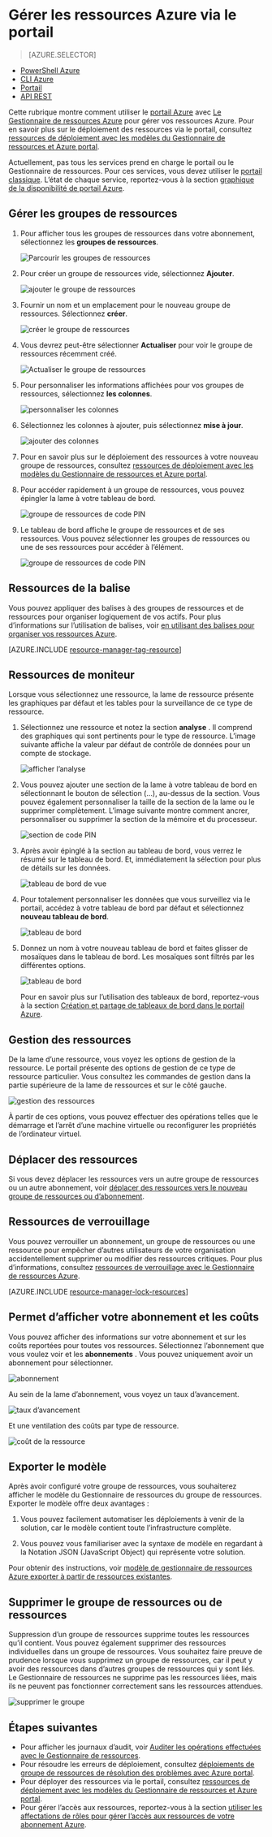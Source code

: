 <properties 
    pageTitle="Permet de gérer les ressources Azure Azure portal | Microsoft Azure" 
    description="Utilisez Azure portal et gérer des ressources d’Azure pour gérer vos ressources. Montre comment utiliser des tableaux de bord pour surveiller les performances." 
    services="azure-resource-manager,azure-portal" 
    documentationCenter="" 
    authors="tfitzmac" 
    manager="timlt" 
    editor="tysonn"/>

<tags 
    ms.service="azure-resource-manager" 
    ms.workload="multiple" 
    ms.tgt_pltfrm="na" 
    ms.devlang="na" 
    ms.topic="article" 
    ms.date="09/12/2016" 
    ms.author="tomfitz"/>

# <a name="manage-azure-resources-through-portal"></a>Gérer les ressources Azure via le portail

> [AZURE.SELECTOR]
- [PowerShell Azure](../powershell-azure-resource-manager.md)
- [CLI Azure](../xplat-cli-azure-resource-manager.md)
- [Portail](resource-group-portal.md) 
- [API REST](../resource-manager-rest-api.md)

Cette rubrique montre comment utiliser le [portail Azure](https://portal.azure.com) avec [Le Gestionnaire de ressources Azure](../azure-resource-manager/resource-group-overview.md) pour gérer vos ressources Azure. Pour en savoir plus sur le déploiement des ressources via le portail, consultez [ressources de déploiement avec les modèles du Gestionnaire de ressources et Azure portal](../resource-group-template-deploy-portal.md).

Actuellement, pas tous les services prend en charge le portail ou le Gestionnaire de ressources. Pour ces services, vous devez utiliser le [portail classique](https://manage.windowsazure.com). L’état de chaque service, reportez-vous à la section [graphique de la disponibilité de portail Azure](https://azure.microsoft.com/features/azure-portal/availability/).

## <a name="manage-resource-groups"></a>Gérer les groupes de ressources

1. Pour afficher tous les groupes de ressources dans votre abonnement, sélectionnez les **groupes de ressources**.

    ![Parcourir les groupes de ressources](./media/resource-group-portal/browse-groups.png)

1. Pour créer un groupe de ressources vide, sélectionnez **Ajouter**.

    ![ajouter le groupe de ressources](./media/resource-group-portal/add-resource-group.png)

1. Fournir un nom et un emplacement pour le nouveau groupe de ressources. Sélectionnez **créer**.

    ![créer le groupe de ressources](./media/resource-group-portal/create-empty-group.png)

1. Vous devrez peut-être sélectionner **Actualiser** pour voir le groupe de ressources récemment créé.

    ![Actualiser le groupe de ressources](./media/resource-group-portal/refresh-resource-groups.png)

1. Pour personnaliser les informations affichées pour vos groupes de ressources, sélectionnez **les colonnes**.

    ![personnaliser les colonnes](./media/resource-group-portal/select-columns.png)

1. Sélectionnez les colonnes à ajouter, puis sélectionnez **mise à jour**.

    ![ajouter des colonnes](./media/resource-group-portal/add-columns.png)

1. Pour en savoir plus sur le déploiement des ressources à votre nouveau groupe de ressources, consultez [ressources de déploiement avec les modèles du Gestionnaire de ressources et Azure portal](../resource-group-template-deploy-portal.md).

1. Pour accéder rapidement à un groupe de ressources, vous pouvez épingler la lame à votre tableau de bord.

    ![groupe de ressources de code PIN](./media/resource-group-portal/pin-group.png)

1. Le tableau de bord affiche le groupe de ressources et de ses ressources. Vous pouvez sélectionner les groupes de ressources ou une de ses ressources pour accéder à l’élément.

    ![groupe de ressources de code PIN](./media/resource-group-portal/show-resource-group-dashboard.png)

## <a name="tag-resources"></a>Ressources de la balise

Vous pouvez appliquer des balises à des groupes de ressources et de ressources pour organiser logiquement de vos actifs. Pour plus d’informations sur l’utilisation de balises, voir [en utilisant des balises pour organiser vos ressources Azure](../resource-group-using-tags.md).

[AZURE.INCLUDE [resource-manager-tag-resource](../../includes/resource-manager-tag-resources.md)]

## <a name="monitor-resources"></a>Ressources de moniteur

Lorsque vous sélectionnez une ressource, la lame de ressource présente les graphiques par défaut et les tables pour la surveillance de ce type de ressource.

1. Sélectionnez une ressource et notez la section **analyse** . Il comprend des graphiques qui sont pertinents pour le type de ressource. L’image suivante affiche la valeur par défaut de contrôle de données pour un compte de stockage.

    ![afficher l’analyse](./media/resource-group-portal/show-monitoring.png)

1. Vous pouvez ajouter une section de la lame à votre tableau de bord en sélectionnant le bouton de sélection (...), au-dessus de la section. Vous pouvez également personnaliser la taille de la section de la lame ou le supprimer complètement. L’image suivante montre comment ancrer, personnaliser ou supprimer la section de la mémoire et du processeur.

    ![section de code PIN](./media/resource-group-portal/pin-cpu-section.png)

1. Après avoir épinglé à la section au tableau de bord, vous verrez le résumé sur le tableau de bord. Et, immédiatement la sélection pour plus de détails sur les données.

    ![tableau de bord de vue](./media/resource-group-portal/view-startboard.png)

1. Pour totalement personnaliser les données que vous surveillez via le portail, accédez à votre tableau de bord par défaut et sélectionnez **nouveau tableau de bord**.

    ![tableau de bord](./media/resource-group-portal/dashboard.png)

1. Donnez un nom à votre nouveau tableau de bord et faites glisser de mosaïques dans le tableau de bord. Les mosaïques sont filtrés par les différentes options.

    ![tableau de bord](./media/resource-group-portal/create-dashboard.png)

     Pour en savoir plus sur l’utilisation des tableaux de bord, reportez-vous à la section [Création et partage de tableaux de bord dans le portail Azure](azure-portal-dashboards.md).

## <a name="manage-resources"></a>Gestion des ressources

De la lame d’une ressource, vous voyez les options de gestion de la ressource. Le portail présente des options de gestion de ce type de ressource particulier. Vous consultez les commandes de gestion dans la partie supérieure de la lame de ressources et sur le côté gauche.

![gestion des ressources](./media/resource-group-portal/manage-resources.png)

À partir de ces options, vous pouvez effectuer des opérations telles que le démarrage et l’arrêt d’une machine virtuelle ou reconfigurer les propriétés de l’ordinateur virtuel.

## <a name="move-resources"></a>Déplacer des ressources

Si vous devez déplacer les ressources vers un autre groupe de ressources ou un autre abonnement, voir [déplacer des ressources vers le nouveau groupe de ressources ou d’abonnement](../resource-group-move-resources.md).

## <a name="lock-resources"></a>Ressources de verrouillage

Vous pouvez verrouiller un abonnement, un groupe de ressources ou une ressource pour empêcher d’autres utilisateurs de votre organisation accidentellement supprimer ou modifier des ressources critiques. Pour plus d’informations, consultez [ressources de verrouillage avec le Gestionnaire de ressources Azure](../resource-group-lock-resources.md).

[AZURE.INCLUDE [resource-manager-lock-resources](../../includes/resource-manager-lock-resources.md)]

## <a name="view-your-subscription-and-costs"></a>Permet d’afficher votre abonnement et les coûts

Vous pouvez afficher des informations sur votre abonnement et sur les coûts reportées pour toutes vos ressources. Sélectionnez l’abonnement que vous voulez voir et les **abonnements** . Vous pouvez uniquement avoir un abonnement pour sélectionner.

![abonnement](./media/resource-group-portal/select-subscription.png)

Au sein de la lame d’abonnement, vous voyez un taux d’avancement.

![taux d’avancement](./media/resource-group-portal/burn-rate.png)

Et une ventilation des coûts par type de ressource.

![coût de la ressource](./media/resource-group-portal/cost-by-resource.png)

## <a name="export-template"></a>Exporter le modèle

Après avoir configuré votre groupe de ressources, vous souhaiterez afficher le modèle du Gestionnaire de ressources du groupe de ressources. Exporter le modèle offre deux avantages :

1. Vous pouvez facilement automatiser les déploiements à venir de la solution, car le modèle contient toute l’infrastructure complète.

2. Vous pouvez vous familiariser avec la syntaxe de modèle en regardant à la Notation JSON (JavaScript Object) qui représente votre solution.

Pour obtenir des instructions, voir [modèle de gestionnaire de ressources Azure exporter à partir de ressources existantes](../resource-manager-export-template.md).

## <a name="delete-resource-group-or-resources"></a>Supprimer le groupe de ressources ou de ressources

Suppression d’un groupe de ressources supprime toutes les ressources qu’il contient. Vous pouvez également supprimer des ressources individuelles dans un groupe de ressources. Vous souhaitez faire preuve de prudence lorsque vous supprimez un groupe de ressources, car il peut y avoir des ressources dans d’autres groupes de ressources qui y sont liés. Le Gestionnaire de ressources ne supprime pas les ressources liées, mais ils ne peuvent pas fonctionner correctement sans les ressources attendues.

![supprimer le groupe](./media/resource-group-portal/delete-group.png)

## <a name="next-steps"></a>Étapes suivantes

- Pour afficher les journaux d’audit, voir [Auditer les opérations effectuées avec le Gestionnaire de ressources](../resource-group-audit.md).
- Pour résoudre les erreurs de déploiement, consultez [déploiements de groupe de ressources de résolution des problèmes avec Azure portal](../resource-manager-troubleshoot-deployments-portal.md).
- Pour déployer des ressources via le portail, consultez [ressources de déploiement avec les modèles du Gestionnaire de ressources et Azure portal](../resource-group-template-deploy-portal.md).
- Pour gérer l’accès aux ressources, reportez-vous à la section [utiliser les affectations de rôles pour gérer l’accès aux ressources de votre abonnement Azure](../active-directory/role-based-access-control-configure.md).






